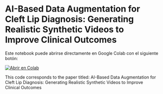 # AI-Based Data Augmentation for Cleft Lip Diagnosis: Generating Realistic Synthetic Videos to Improve Clinical Outcomes

Este notebook puede abrirse directamente en Google Colab con el siguiente botón:

[![Abrir en Colab](https://colab.research.google.com/assets/colab-badge.svg)](https://colab.research.google.com/github/JPFonck/Al-Based-Data-Augmentation-for-Cleft-Lip/blob/main/Al-Based-Data-Augmentation-for-Cleft-Lip.ipynb)

This code corresponds to the paper titled: AI-Based Data Augmentation for Cleft Lip Diagnosis: Generating Realistic Synthetic Videos to Improve Clinical Outcomes
